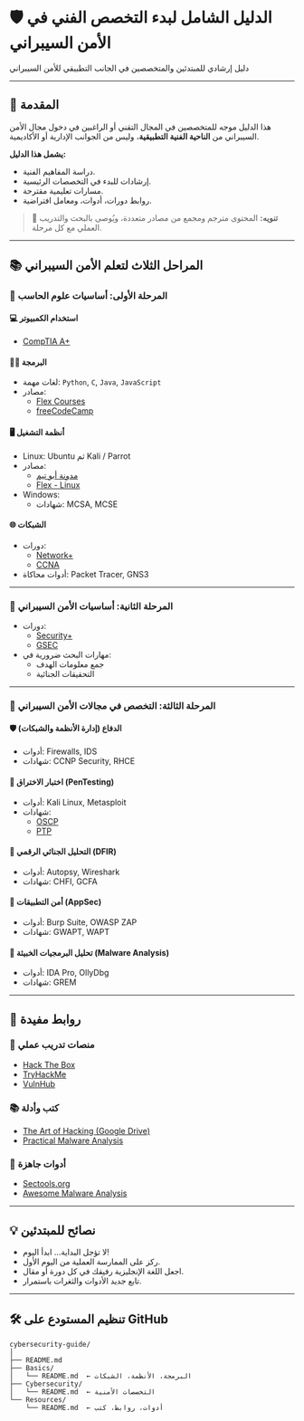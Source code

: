 # 🛡️ الدليل الشامل لبدء التخصص الفني في الأمن السيبراني  
دليل إرشادي للمبتدئين والمتخصصين في الجانب التطبيقي للأمن السيبراني

---

## 📘 المقدمة
هذا الدليل موجه للمتخصصين في المجال التقني أو الراغبين في دخول مجال الأمن السيبراني من **الناحية الفنية التطبيقية**، وليس من الجوانب الإدارية أو الأكاديمية.

**يشمل هذا الدليل:**
- دراسة المفاهيم الفنية.
- إرشادات للبدء في التخصصات الرئيسية.
- مسارات تعليمية مقترحة.
- روابط دورات، أدوات، ومعامل افتراضية.

> 🔔 **تنويه:** المحتوى مترجم ومجمع من مصادر متعددة، ويُوصى بالبحث والتدريب العملي مع كل مرحلة.

---

## 📚 المراحل الثلاث لتعلم الأمن السيبراني

### 🧩 المرحلة الأولى: أساسيات علوم الحاسب

#### 💻 استخدام الكمبيوتر
- [CompTIA A+](https://www.comptia.org/certifications/a)

#### 👨‍💻 البرمجة
- لغات مهمة: `Python`, `C`, `Java`, `JavaScript`
- مصادر:
  - [Flex Courses](https://www.flexcourses.com/)
  - [freeCodeCamp](https://www.freecodecamp.org/)

#### 🖥️ أنظمة التشغيل
- Linux: Ubuntu ثم Kali / Parrot
- مصادر:
  - [مدونة أبو تيم](https://abotyim.github.io/Learn-Linux-Arabic/)
  - [Flex - Linux](https://www.flexcourses.com/courses/linux)
- Windows:
  - شهادات: MCSA, MCSE

#### 🌐 الشبكات
- دورات:
  - [Network+](https://www.comptia.org/certifications/network)
  - [CCNA](https://www.cisco.com/)
- أدوات محاكاة: Packet Tracer, GNS3

---

### 🔐 المرحلة الثانية: أساسيات الأمن السيبراني

- دورات:
  - [Security+](https://www.comptia.org/certifications/security)
  - [GSEC](https://www.giac.org/)
- مهارات البحث ضرورية في:
  - جمع معلومات الهدف
  - التحقيقات الجنائية

---

### 🚨 المرحلة الثالثة: التخصص في مجالات الأمن السيبراني

#### 🛡️ الدفاع (إدارة الأنظمة والشبكات)
- أدوات: Firewalls, IDS
- شهادات: CCNP Security, RHCE

#### 🧪 اختبار الاختراق (PenTesting)
- أدوات: Kali Linux, Metasploit
- شهادات:
  - [OSCP](https://www.offensive-security.com/)
  - [PTP](https://elearnsecurity.com/)

#### 🧬 التحليل الجنائي الرقمي (DFIR)
- أدوات: Autopsy, Wireshark
- شهادات: CHFI, GCFA

#### 🔐 أمن التطبيقات (AppSec)
- أدوات: Burp Suite, OWASP ZAP
- شهادات: GWAPT, WAPT

#### 🦠 تحليل البرمجيات الخبيثة (Malware Analysis)
- أدوات: IDA Pro, OllyDbg
- شهادات: GREM

---

## 🔗 روابط مفيدة

### 🧪 منصات تدريب عملي
- [Hack The Box](https://www.hackthebox.com/)
- [TryHackMe](https://tryhackme.com/)
- [VulnHub](https://www.vulnhub.com/)

### 📚 كتب وأدلة
- [The Art of Hacking (Google Drive)](https://drive.google.com/drive/folders/148x_vwHlUIVGZsnST1IkkdvgmbrjHNKI?usp=sharing)
- [Practical Malware Analysis](https://www.amazon.com/Practical-Malware-Analysis-Hands-Dissecting/dp/1593272901)

### 🧰 أدوات جاهزة
- [Sectools.org](https://sectools.org/)
- [Awesome Malware Analysis](https://github.com/rshipp/awesome-malware-analysis)

---

## 💡 نصائح للمبتدئين

- لا تؤجل البداية… ابدأ اليوم!
- ركز على الممارسة العملية من اليوم الأول.
- اجعل اللغة الإنجليزية رفيقك في كل دورة أو مقال.
- تابع جديد الأدوات والثغرات باستمرار.

---

## 🛠️ تنظيم المستودع على GitHub

```plaintext
cybersecurity-guide/
│
├── README.md
├── Basics/
│   └── README.md  ← البرمجة، الأنظمة، الشبكات
├── Cybersecurity/
│   └── README.md  ← التخصصات الأمنية
└── Resources/
    └── README.md  ← أدوات، روابط، كتب
